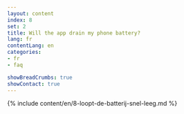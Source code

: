 ```yaml
---
layout: content
index: 8
set: 2
title: Will the app drain my phone battery?
lang: fr
contentLang: en
categories:
- fr
- faq

showBreadCrumbs: true
showContact: true
---
```

{% include content/en/8-loopt-de-batterij-snel-leeg.md %}
